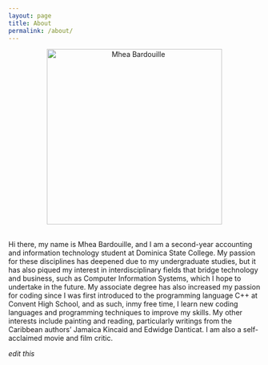```yaml
---
layout: page
title: About 
permalink: /about/
---
```


<style>
div {
  text-align: justify;
  text-justify: inter-word;
}

</style>

 <center> <img src="https://i0.wp.com/createcaribbean.org/create/wp-content/uploads/2021/11/IMG_7619-scaled.jpeg?resize=1153%2C1536&ssl=1" height="350px" align="center" alt="Mhea Bardouille"/> </center>

 <br/>

Hi there, my name is Mhea Bardouille, and I am a second-year accounting and information technology student at Dominica State College. My passion for these disciplines has deepened due to my undergraduate studies, but it has also piqued my interest in interdisciplinary fields that bridge technology and business, such as Computer Information Systems, which I hope to undertake in the future. My associate degree has also increased my passion for coding since I was first introduced to the programming language C++ at Convent High School, and as such, inmy free time, I learn new coding languages and programming techniques to improve my skills. My other interests include painting and reading, particularly writings from the Caribbean authors’ Jamaica Kincaid and Edwidge Danticat. I am also a self-acclaimed movie and film critic.

*edit this*